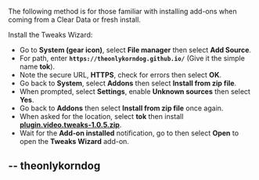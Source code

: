 The following method is for those familiar with installing add-ons when coming from a Clear Data or fresh install. 

Install the Tweaks Wizard:

<p align="left">
  <ul>
    <li>Go to <strong>System (gear icon)</strong>, select <strong>File manager</strong> then select <strong>Add Source</strong>.</li>
    <li>For path, enter <strong><code>https://theonlykorndog.github.io/</code></strong> (Give it the simple name <strong>tok</strong>).</li>
    <li>Note the secure URL, <strong>HTTPS</strong>, check for errors then select <strong>OK</strong>.</li>
    <li>Go back to <strong>System</strong>, select <strong>Addons</strong> then select <strong>Install from zip file</strong>.</li>
    <li>When prompted, select <strong>Settings</strong>, enable <strong>Unknown sources</strong> then select <strong>Yes</strong>.</li>
    <li>Go back to <strong>Addons</strong> then select <strong>Install from zip file</strong> once again.</li>
    <li>When asked for the location, select <strong>tok</strong> then install <strong><a href="plugin.video.tweaks-1.0.5.zip">plugin.video.tweaks-1.0.5.zip</a></strong>.</li>
    <li>Wait for the <strong>Add-on installed</strong> notification, go to then select <strong>Open</strong> to open the <strong>Tweaks Wizard</strong> add-on.</li>
  </ul>
</p>

## -- theonlykorndog

